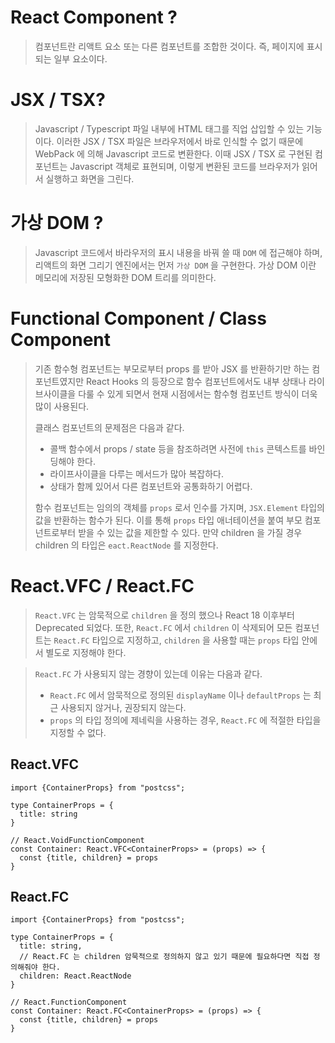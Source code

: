 # React Component ?

> 컴포넌트란 리액트 요소 또는 다른 컴포넌트를 조합한 것이다.
> 즉, 페이지에 표시되는 일부 요소이다.

# JSX / TSX?

> Javascript / Typescript 파일 내부에 HTML 태그를 직업 삽입할 수 있는 기능이다.
> 이러한 JSX / TSX 파일은 브라우저에서 바로 인식할 수 없기 때문에 WebPack 에 의해 Javascript 코드로 변환한다.
> 이때 JSX / TSX 로 구현된 컴포넌트는 Javascript 객체로 표현되며, 이렇게 변환된 코드를 브라우저가 읽어서 실행하고 화면을 그린다.

# 가상 DOM ?

> Javascript 코드에서 바라우저의 표시 내용을 바꿔 쓸 때 `DOM` 에 접근해야 하며, 리액트의 화면 그리기 엔진에서는 먼저 `가상 DOM` 을 구현한다.
> 가상 DOM 이란 메모리에 저장된 모형화한 DOM 트리를 의미한다.

# Functional Component / Class Component

> 기존 함수형 컴포넌트는 부모로부터 props 를 받아 JSX 를 반환하기만 하는 컴포넌트였지만
> React Hooks 의 등장으로 함수 컴포넌트에서도 내부 상태나 라이브사이클을 다룰 수 있게 되면서 현재 시점에서는 함수형 컴포넌트 방식이 더욱 많이 사용된다.
>
> 클래스 컴포넌트의 문제점은 다음과 같다.
> - 콜백 함수에서 props / state 등을 참조하려면 사전에 `this` 콘텍스트를 바인딩해야 한다.
> - 라이프사이클을 다루는 메서드가 많아 복잡하다.
> - 상태가 함께 있어서 다른 컴포넌트와 공통화하기 어렵다.
>
> 함수 컴포넌트는 임의의 객체를 `props` 로서 인수를 가지며, `JSX.Element` 타입의 값을 반환하는 함수가 된다.
> 이를 통해 `props` 타입 애너테이션을 붙여 부모 컴포넌트로부터 받을 수 있는 값을 제한할 수 있다.
> 만약 children 을 가질 경우 children 의 타입은 `eact.ReactNode` 를 지정한다.

# React.VFC / React.FC

> `React.VFC` 는 암묵적으로 `children` 을 정의 했으나 React 18 이후부터 Deprecated 되었다.
> 또한, `React.FC` 에서 `children` 이 삭제되어 모든 컴포넌트는 `React.FC` 타입으로 지정하고, `children` 을 사용할 때는 `props` 타입 안에서 별도로 지정해야 한다.

> `React.FC` 가 사용되지 않는 경향이 있는데 이유는 다음과 같다.
> - `React.FC` 에서 암묵적으로 정의된 `displayName` 이나 `defaultProps` 는 최근 사용되지 않거나, 권장되지 않는다.
> - `props` 의 타입 정의에 제네릭을 사용하는 경우, `React.FC` 에 적절한 타입을 지정할 수 없다.

## React.VFC

```tsx
import {ContainerProps} from "postcss";

type ContainerProps = {
  title: string
}

// React.VoidFunctionComponent
const Container: React.VFC<ContainerProps> = (props) => {
  const {title, children} = props
}
```

## React.FC

```tsx
import {ContainerProps} from "postcss";

type ContainerProps = {
  title: string,
  // React.FC 는 children 암묵적으로 정의하지 않고 있기 때문에 필요하다면 직접 정의해줘야 한다. 
  children: React.ReactNode
}

// React.FunctionComponent
const Container: React.FC<ContainerProps> = (props) => {
  const {title, children} = props
}
```
